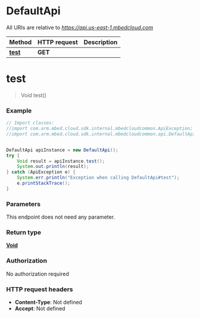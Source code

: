 # DefaultApi

All URIs are relative to *https://api.us-east-1.mbedcloud.com*

Method | HTTP request | Description
------------- | ------------- | -------------
[**test**](DefaultApi.md#test) | **GET**  | 


<a name="test"></a>
# **test**
> Void test()



### Example
```java
// Import classes:
//import com.arm.mbed.cloud.sdk.internal.mbedcloudcommon.ApiException;
//import com.arm.mbed.cloud.sdk.internal.mbedcloudcommon.api.DefaultApi;


DefaultApi apiInstance = new DefaultApi();
try {
    Void result = apiInstance.test();
    System.out.println(result);
} catch (ApiException e) {
    System.err.println("Exception when calling DefaultApi#test");
    e.printStackTrace();
}
```

### Parameters
This endpoint does not need any parameter.

### Return type

[**Void**](.md)

### Authorization

No authorization required

### HTTP request headers

 - **Content-Type**: Not defined
 - **Accept**: Not defined

